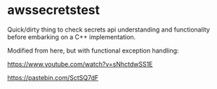 # awssecretstest

Quick/dirty thing to check secrets api understanding and functionality before embarking on a C++ implementation.

Modified from here, but with functional exception handling:

https://www.youtube.com/watch?v=sNhctdwSS1E

https://pastebin.com/SctSQ7dF
